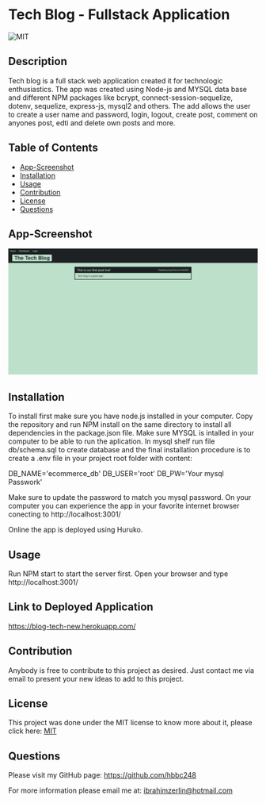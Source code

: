 # Tech Blog - Fullstack Application

  ![MIT](https://img.shields.io/badge/License-MIT-green)

  ## Description
  Tech blog is a full stack web application created it for technologic enthusiastics. The app was created using Node-js and MYSQL data base and different NPM packages like bcrypt, connect-session-sequelize, dotenv, sequelize, express-js, mysql2 and others. The add allows the user to create a user name and password, login, logout, create post, comment on anyones post, edti and delete own posts and more. 

  ## Table of Contents

  * [App-Screenshot](#App-Screenshot)
  * [Installation](#installation)
  * [Usage](#usage)
  * [Contribution](#contribution)
  * [License](#license)
  * [Questions](#questions)

  
  ## App-Screenshot

  ![Tech-Blog-img](./src/images/screencapture-blog-tech.png)

  ## Installation
  To install first make sure you have node.js installed in your computer. Copy the repository and run NPM install on the same directory to install all dependencies in the package.json file. Make sure MYSQL is intalled in your computer to be able to run the aplication. In mysql shelf run file db/schema.sql to create database and the final installation procedure is to create a .env file in your project root folder with content:
  
  DB_NAME='ecommerce_db'
  DB_USER='root'
  DB_PW='Your mysql Passwork'

  Make sure to update the password to match you mysql password. On your computer you can experience the app in your favorite internet browser conecting to http://localhost:3001/

  Online the app is deployed using Huruko.      

  ## Usage
  Run NPM start to start the server first. Open your browser and type http://localhost:3001/

  ## Link to Deployed Application
  https://blog-tech-new.herokuapp.com/

  ## Contribution
  Anybody is free to contribute to this project as desired. Just contact me via email to present your new ideas to add to this project.

  ## License
  This project was done under the MIT license to know more about it, please click here: [MIT](https://choosealicense.com/licenses/mit/)

  ## Questions
  Please visit my GitHub page: https://github.com/hbbc248
  
  For more information please email me at: ibrahimzerlin@hotmail.com

 